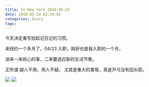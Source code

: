 ```yaml
---
title: In New York 2018-05-23
date: 2018-05-24 02:34:01
categories: Diary
tags:
---
```


今天决定重写拾起记日记的习惯。

来纽约一个多月了，04/23 入职，刚好也是我入职的一个月，

进来一来担心的事，二来要适应新的生活节奏。

正所谓 疑人不用，用人不疑。 尤其是重大的事情，真是开弓没有回头箭。

![](/images/day.jpg)
![](/images/night.jpg)
